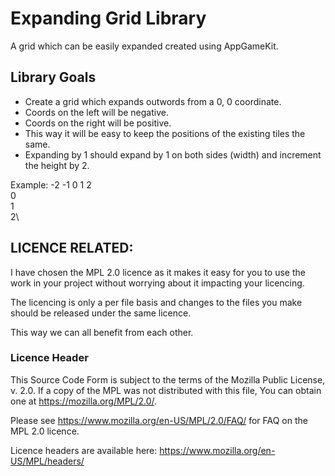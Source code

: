 # Expanding Grid Library
A grid which can be easily expanded created using AppGameKit.

## Library Goals
* Create a grid which expands outwords from a 0, 0 coordinate.
* Coords on the left will be negative.
* Coords on the right will be positive.
* This way it will be easy to keep the positions of the existing tiles the same.
* Expanding by 1 should expand by 1 on both sides (width) and increment the height by 2.

Example:
    -2 -1 0 1 2\
  0\
  1\
  2\

## LICENCE RELATED:

I have chosen the MPL 2.0 licence as it makes it easy for you to use the work in your project without worrying about it impacting your licencing.

The licencing is only a per file basis and changes to the files you make should be released under the same licence.

This way we can all benefit from each other.

### Licence Header
This Source Code Form is subject to the terms of the Mozilla Public
License, v. 2.0. If a copy of the MPL was not distributed with this
file, You can obtain one at https://mozilla.org/MPL/2.0/.

Please see https://www.mozilla.org/en-US/MPL/2.0/FAQ/ for FAQ on the MPL 2.0 licence.

Licence headers are available here: https://www.mozilla.org/en-US/MPL/headers/
